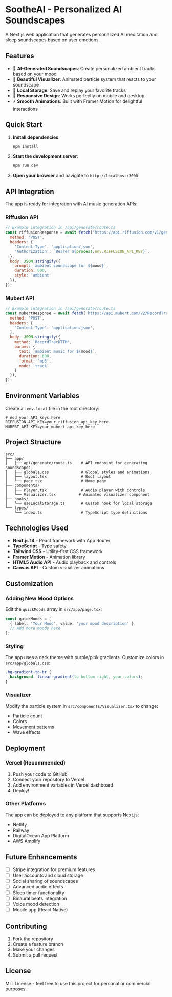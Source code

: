 # SootheAI - Personalized AI Soundscapes

A Next.js web application that generates personalized AI meditation and sleep soundscapes based on user emotions.

## Features

- 🎵 **AI-Generated Soundscapes**: Create personalized ambient tracks based on your mood
- 🎨 **Beautiful Visualizer**: Animated particle system that reacts to your soundscape
- 💾 **Local Storage**: Save and replay your favorite tracks
- 📱 **Responsive Design**: Works perfectly on mobile and desktop
- ⚡ **Smooth Animations**: Built with Framer Motion for delightful interactions

## Quick Start

1. **Install dependencies**:
   ```bash
   npm install
   ```

2. **Start the development server**:
   ```bash
   npm run dev
   ```

3. **Open your browser** and navigate to `http://localhost:3000`

## API Integration

The app is ready for integration with AI music generation APIs:

### Riffusion API
```javascript
// Example integration in /api/generate/route.ts
const riffusionResponse = await fetch('https://api.riffusion.com/v1/generate', {
  method: 'POST',
  headers: {
    'Content-Type': 'application/json',
    'Authorization': `Bearer ${process.env.RIFFUSION_API_KEY}`,
  },
  body: JSON.stringify({
    prompt: `ambient soundscape for ${mood}`,
    duration: 600,
    style: 'ambient'
  }),
});
```

### Mubert API
```javascript
// Example integration in /api/generate/route.ts
const mubertResponse = await fetch('https://api.mubert.com/v2/RecordTrackTTM', {
  method: 'POST',
  headers: {
    'Content-Type': 'application/json',
  },
  body: JSON.stringify({
    method: 'RecordTrackTTM',
    params: {
      text: `ambient music for ${mood}`,
      duration: 600,
      format: 'mp3',
      mode: 'track'
    }
  }),
});
```

## Environment Variables

Create a `.env.local` file in the root directory:

```env
# Add your API keys here
RIFFUSION_API_KEY=your_riffusion_api_key_here
MUBERT_API_KEY=your_mubert_api_key_here
```

## Project Structure

```
src/
├── app/
│   ├── api/generate/route.ts    # API endpoint for generating soundscapes
│   ├── globals.css              # Global styles and animations
│   ├── layout.tsx               # Root layout
│   └── page.tsx                 # Home page
├── components/
│   ├── Player.tsx               # Audio player with controls
│   └── Visualizer.tsx          # Animated visualizer component
├── hooks/
│   └── useLocalStorage.ts       # Custom hook for local storage
└── types/
    └── index.ts                 # TypeScript type definitions
```

## Technologies Used

- **Next.js 14** - React framework with App Router
- **TypeScript** - Type safety
- **Tailwind CSS** - Utility-first CSS framework
- **Framer Motion** - Animation library
- **HTML5 Audio API** - Audio playback and controls
- **Canvas API** - Custom visualizer animations

## Customization

### Adding New Mood Options
Edit the `quickMoods` array in `src/app/page.tsx`:

```typescript
const quickMoods = [
  { label: 'Your Mood', value: 'your mood description' },
  // Add more moods here
];
```

### Styling
The app uses a dark theme with purple/pink gradients. Customize colors in `src/app/globals.css`:

```css
.bg-gradient-to-br {
  background: linear-gradient(to bottom right, your-colors);
}
```

### Visualizer
Modify the particle system in `src/components/Visualizer.tsx` to change:
- Particle count
- Colors
- Movement patterns
- Wave effects

## Deployment

### Vercel (Recommended)
1. Push your code to GitHub
2. Connect your repository to Vercel
3. Add environment variables in Vercel dashboard
4. Deploy!

### Other Platforms
The app can be deployed to any platform that supports Next.js:
- Netlify
- Railway
- DigitalOcean App Platform
- AWS Amplify

## Future Enhancements

- [ ] Stripe integration for premium features
- [ ] User accounts and cloud storage
- [ ] Social sharing of soundscapes
- [ ] Advanced audio effects
- [ ] Sleep timer functionality
- [ ] Binaural beats integration
- [ ] Voice mood detection
- [ ] Mobile app (React Native)

## Contributing

1. Fork the repository
2. Create a feature branch
3. Make your changes
4. Submit a pull request

## License

MIT License - feel free to use this project for personal or commercial purposes.